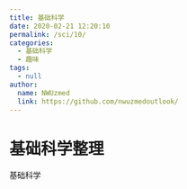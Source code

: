 ```yaml
---
title: 基础科学
date: 2020-02-21 12:20:10
permalink: /sci/10/
categories: 
  - 基础科学
  - 趣味
tags: 
  - null
author: 
  name: NWUzmed
  link: https://github.com/nwuzmedoutlook/
---
```


# 基础科学整理
基础科学


